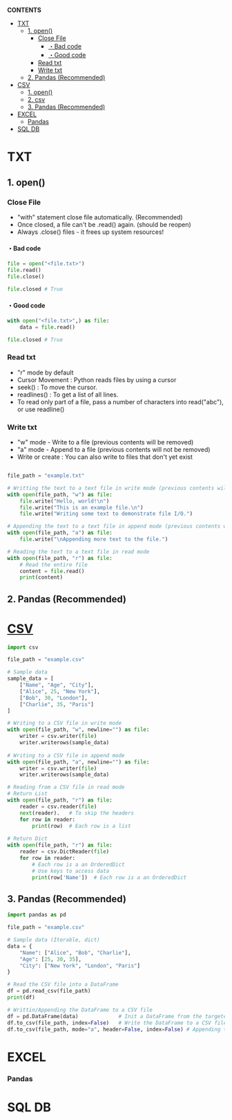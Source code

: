 **CONTENTS**
- [TXT](#txt)
  - [1. open()](#1-open)
    - [Close File](#close-file)
      - [・Bad code](#bad-code)
      - [・Good code](#good-code)
    - [Read txt](#read-txt)
    - [Write txt](#write-txt)
  - [2. Pandas (Recommended)](#2-pandas-recommended)
- [CSV](#csv)
  - [1. open()](#1-open-1)
  - [2. csv](#2-csv)
  - [3. Pandas (Recommended)](#3-pandas-recommended)
- [EXCEL](#excel)
    - [Pandas](#pandas)
- [SQL DB](#sql-db)

# TXT
## 1. open()
### Close File
- "with" statement close file automatically. (Recommended)
- Once closed, a file can't be .read() again. (should be reopen)
- Always .close() files - it frees up system resources!
#### ・Bad code
```python
file = open("<file.txt>")
file.read()
file.close()

file.closed # True
```
#### ・Good code
```python
with open("<file.txt>",) as file:
    data = file.read()

file.closed # True
```

### Read txt
- "r" mode by default
- Cursor Movement : Python reads files by using a cursor
- seek() : To move the cursor.
- readlines() : To get a list of all lines.
- To read only part of a file, pass a number of characters into read("abc"), or use readline()

### Write txt
- "w" mode - Write to a file (previous contents will be removed)
- "a" mode - Append to a file (previous contents will not be removed)
- Write or create : You can also write to files that don't yet exist 
```python

file_path = "example.txt"

# Writting the text to a text file in write mode (previous contents will be removed)
with open(file_path, "w") as file:
    file.write("Hello, world!\n")
    file.write("This is an example file.\n")
    file.write("Writing some text to demonstrate file I/O.")

# Appending the text to a text file in append mode (previous contents will not be removed)
with open(file_path, "a") as file:
    file.write("\nAppending more text to the file.")

# Reading the text to a text file in read mode 
with open(file_path, "r") as file:
    # Read the entire file
    content = file.read()
    print(content)

```
## 2. Pandas (Recommended)


# [CSV](https://docs.python.org/3/library/csv.html) 
```python
import csv

file_path = "example.csv"

# Sample data
sample_data = [
    ["Name", "Age", "City"],
    ["Alice", 25, "New York"],
    ["Bob", 30, "London"],
    ["Charlie", 35, "Paris"]
]

# Writing to a CSV file in write mode
with open(file_path, "w", newline="") as file:
    writer = csv.writer(file)
    writer.writerows(sample_data)
    
# Writing to a CSV file in append mode
with open(file_path, "a", newline="") as file:
    writer = csv.writer(file)
    writer.writerows(sample_data)

# Reading from a CSV file in read mode
# Return List
with open(file_path, "r") as file:
    reader = csv.reader(file)
    next(reader).   # To skip the headers
    for row in reader:
        print(row)  # Each row is a list
        
# Return Dict
with open(file_path, "r") as file:
    reader = csv.DictReader(file)
    for row in reader:
        # Each row is a an OrderedDict
        # Use keys to access data
        print(row['Name'])  # Each row is a an OrderedDict

```
## 3. Pandas (Recommended)
```python
import pandas as pd

file_path = "example.csv"

# Sample data (Iterable, dict)
data = {
    "Name": ["Alice", "Bob", "Charlie"],
    "Age": [25, 30, 35],
    "City": ["New York", "London", "Paris"]
}

# Read the CSV file into a DataFrame
df = pd.read_csv(file_path)
print(df)

# Writtin/Appending the DataFrame to a CSV file
df = pd.DataFrame(data)             # Init a DataFrame from the targeted data
df.to_csv(file_path, index=False)   # Write the DataFrame to a CSV file
df.to_csv(file_path, mode="a", header=False, index=False) # Appending the DataFrame to a CSV file

```
# EXCEL
### Pandas
# SQL DB
